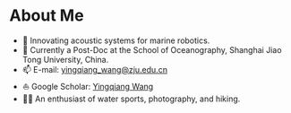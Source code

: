 # About Me
- 🐬 Innovating acoustic systems for marine robotics.
- 🏫 Currently a Post-Doc at the School of Oceanography, Shanghai Jiao Tong University, China.
- 📫 E-mail: yingqiang_wang@zju.edu.cn
- ⛵ Google Scholar: [Yingqiang Wang](https://scholar.google.com/citations?user=_0x40UYAAAAJ&hl=en)
- 🚣‍♂️ An enthusiast of water sports, photography, and hiking.

